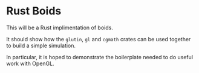 # Rust Boids

This will be a Rust implimentation of boids.

It should show how the `glutin`, `gl` and `cgmath` crates can be used together to build a simple simulation.

In particular, it is hoped to demonstrate the boilerplate needed to do useful work with OpenGL.

